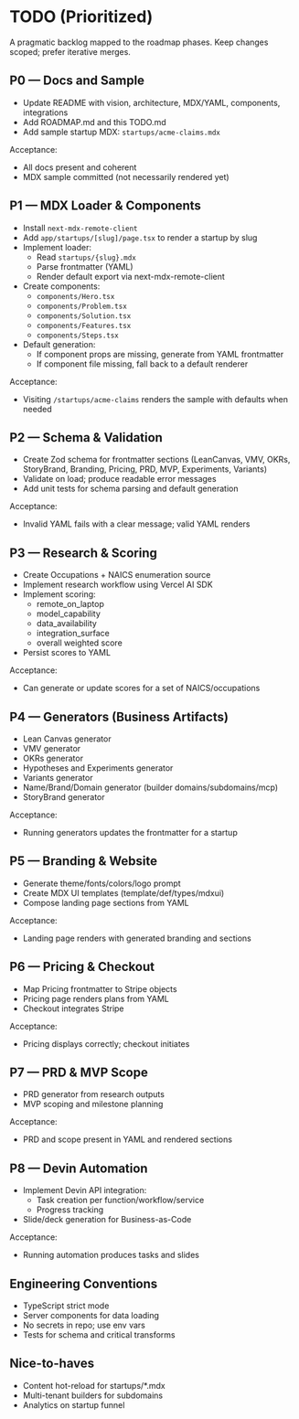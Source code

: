 # TODO (Prioritized)

A pragmatic backlog mapped to the roadmap phases. Keep changes scoped; prefer iterative merges.

## P0 — Docs and Sample
- Update README with vision, architecture, MDX/YAML, components, integrations
- Add ROADMAP.md and this TODO.md
- Add sample startup MDX: `startups/acme-claims.mdx`

Acceptance:
- All docs present and coherent
- MDX sample committed (not necessarily rendered yet)

## P1 — MDX Loader & Components
- Install `next-mdx-remote-client`
- Add `app/startups/[slug]/page.tsx` to render a startup by slug
- Implement loader:
  - Read `startups/{slug}.mdx`
  - Parse frontmatter (YAML)
  - Render default export via next-mdx-remote-client
- Create components:
  - `components/Hero.tsx`
  - `components/Problem.tsx`
  - `components/Solution.tsx`
  - `components/Features.tsx`
  - `components/Steps.tsx`
- Default generation:
  - If component props are missing, generate from YAML frontmatter
  - If component file missing, fall back to a default renderer

Acceptance:
- Visiting `/startups/acme-claims` renders the sample with defaults when needed

## P2 — Schema & Validation
- Create Zod schema for frontmatter sections (LeanCanvas, VMV, OKRs, StoryBrand, Branding, Pricing, PRD, MVP, Experiments, Variants)
- Validate on load; produce readable error messages
- Add unit tests for schema parsing and default generation

Acceptance:
- Invalid YAML fails with a clear message; valid YAML renders

## P3 — Research & Scoring
- Create Occupations + NAICS enumeration source
- Implement research workflow using Vercel AI SDK
- Implement scoring:
  - remote_on_laptop
  - model_capability
  - data_availability
  - integration_surface
  - overall weighted score
- Persist scores to YAML

Acceptance:
- Can generate or update scores for a set of NAICS/occupations

## P4 — Generators (Business Artifacts)
- Lean Canvas generator
- VMV generator
- OKRs generator
- Hypotheses and Experiments generator
- Variants generator
- Name/Brand/Domain generator (builder domains/subdomains/mcp)
- StoryBrand generator

Acceptance:
- Running generators updates the frontmatter for a startup

## P5 — Branding & Website
- Generate theme/fonts/colors/logo prompt
- Create MDX UI templates (template/def/types/mdxui)
- Compose landing page sections from YAML

Acceptance:
- Landing page renders with generated branding and sections

## P6 — Pricing & Checkout
- Map Pricing frontmatter to Stripe objects
- Pricing page renders plans from YAML
- Checkout integrates Stripe

Acceptance:
- Pricing displays correctly; checkout initiates

## P7 — PRD & MVP Scope
- PRD generator from research outputs
- MVP scoping and milestone planning

Acceptance:
- PRD and scope present in YAML and rendered sections

## P8 — Devin Automation
- Implement Devin API integration:
  - Task creation per function/workflow/service
  - Progress tracking
- Slide/deck generation for Business-as-Code

Acceptance:
- Running automation produces tasks and slides

## Engineering Conventions
- TypeScript strict mode
- Server components for data loading
- No secrets in repo; use env vars
- Tests for schema and critical transforms

## Nice-to-haves
- Content hot-reload for startups/*.mdx
- Multi-tenant builders for subdomains
- Analytics on startup funnel
